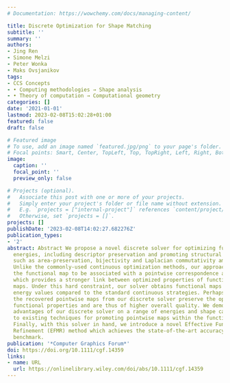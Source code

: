 ```yaml
---
# Documentation: https://wowchemy.com/docs/managing-content/

title: Discrete Optimization for Shape Matching
subtitle: ''
summary: ''
authors:
- Jing Ren
- Simone Melzi
- Peter Wonka
- Maks Ovsjanikov
tags:
- CCS Concepts
- • Computing methodologies → Shape analysis
- • Theory of computation → Computational geometry
categories: []
date: '2021-01-01'
lastmod: 2023-02-08T15:02:28+01:00
featured: false
draft: false

# Featured image
# To use, add an image named `featured.jpg/png` to your page's folder.
# Focal points: Smart, Center, TopLeft, Top, TopRight, Left, Right, BottomLeft, Bottom, BottomRight.
image:
  caption: ''
  focal_point: ''
  preview_only: false

# Projects (optional).
#   Associate this post with one or more of your projects.
#   Simply enter your project's folder or file name without extension.
#   E.g. `projects = ["internal-project"]` references `content/project/deep-learning/index.md`.
#   Otherwise, set `projects = []`.
projects: []
publishDate: '2023-02-08T14:02:27.682276Z'
publication_types:
- '2'
abstract: Abstract We propose a novel discrete solver for optimizing functional map-based
  energies, including descriptor preservation and promoting structural properties
  such as area-preservation, bijectivity and Laplacian commutativity among others.
  Unlike the commonly-used continuous optimization methods, our approach enforces
  the functional map to be associated with a pointwise correspondence as a hard constraint,
  which provides a stronger link between optimized properties of functional and point-to-point
  maps. Under this hard constraint, our solver obtains functional maps with lower
  energy values compared to the standard continuous strategies. Perhaps more importantly,
  the recovered pointwise maps from our discrete solver preserve the optimized for
  functional properties and are thus of higher overall quality. We demonstrate the
  advantages of our discrete solver on a range of energies and shape categories, compared
  to existing techniques for promoting pointwise maps within the functional map framework.
  Finally, with this solver in hand, we introduce a novel Effective Functional Map
  Refinement (EFMR) method which achieves the state-of-the-art accuracy on the SHREC'19
  benchmark.
publication: '*Computer Graphics Forum*'
doi: https://doi.org/10.1111/cgf.14359
links:
- name: URL
  url: https://onlinelibrary.wiley.com/doi/abs/10.1111/cgf.14359
---
```

